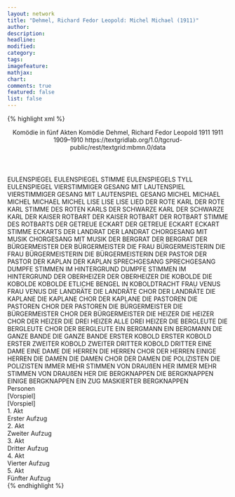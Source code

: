```yaml
---
layout: network
title: "Dehmel, Richard Fedor Leopold: Michel Michael (1911)"
author:
description:
headline:
modified:
category:
tags:
imagefeature:
mathjax:
chart:
comments: true
featured: false
list: false
---
```

{% highlight xml %}
<?xml-model href="https://raw.githubusercontent.com/DLiNa/project/master/rules/lina.rnc"?><?xml-model href="https://raw.githubusercontent.com/DLiNa/project/master/rules/lina.sch"?>
<play xmlns="http://lina.digital">
  <header>
    <title>Michel Michael</title>
    <subtitle>Komödie in fünf Akten</subtitle>
    <genretitle>Komödie</genretitle>
    <author>Dehmel, Richard Fedor Leopold</author>
    <date type="print" when="1911">1911</date>
    <date type="premiere" when="1911">1911</date>
    <date type="written" when="1910">1909–1910</date>
    <source>https://textgridlab.org/1.0/tgcrud-public/rest/textgrid:mbmn.0/data</source>
  </header>
  <personae>
    <character>
      <name>EULENSPIEGEL</name>
      <alias xml:id="eulenspiegel">
        <name>EULENSPIEGEL</name>
      </alias>
      <alias xml:id="stimme_eulenspiegels">
        <name>STIMME EULENSPIEGELS</name>
      </alias>
      <alias xml:id="tyll_eulenspiegel">
        <name>TYLL EULENSPIEGEL</name>
      </alias>
    </character>
    <character>
      <name>VIERSTIMMIGER GESANG MIT LAUTENSPIEL</name>
      <alias xml:id="vierstimmiger_gesang_mit_lautenspiel">
        <name>VIERSTIMMIGER GESANG MIT LAUTENSPIEL</name>
      </alias>
      <alias xml:id="gesang">
        <name>GESANG</name>
      </alias>
    </character>
    <character>
      <name>MICHEL MICHAEL</name>
      <alias xml:id="michel_michael">
        <name>MICHEL MICHAEL</name>
      </alias>
      <alias xml:id="michel">
        <name>MICHEL</name>
      </alias>
    </character>
    <character>
      <name>LISE</name>
      <alias xml:id="lise">
        <name>LISE</name>
      </alias>
      <alias xml:id="lise_lied">
        <name>LISE LIED</name>
      </alias>
    </character>
    <character>
      <name>DER ROTE KARL</name>
      <alias xml:id="der_rote_karl">
        <name>DER ROTE KARL</name>
      </alias>
      <alias xml:id="stimme_des_roten_karls">
        <name>STIMME DES ROTEN KARLS</name>
      </alias>
    </character>
    <character>
      <name>DER SCHWARZE KARL</name>
      <alias xml:id="der_schwarze_karl">
        <name>DER SCHWARZE KARL</name>
      </alias>
    </character>
    <character>
      <name>DER KAISER ROTBART</name>
      <alias xml:id="der_kaiser_rotbart">
        <name>DER KAISER ROTBART</name>
      </alias>
      <alias xml:id="der_rotbart">
        <name>DER ROTBART</name>
      </alias>
      <alias xml:id="stimme_des_rotbarts">
        <name>STIMME DES ROTBARTS</name>
      </alias>
    </character>
    <character>
      <name>DER GETREUE ECKART</name>
      <alias xml:id="der_getreue_eckart">
        <name>DER GETREUE ECKART</name>
      </alias>
      <alias xml:id="eckart">
        <name>ECKART</name>
      </alias>
      <alias xml:id="stimme_eckarts">
        <name>STIMME ECKARTS</name>
      </alias>
    </character>
    <character>
      <name>DER LANDRAT</name>
      <alias xml:id="der_landrat">
        <name>DER LANDRAT</name>
      </alias>
    </character>
    <character>
      <name>CHORGESANG MIT MUSIK</name>
      <alias xml:id="chorgesang_mit_musik">
        <name>CHORGESANG MIT MUSIK</name>
      </alias>
    </character>
    <character>
      <name>DER BERGRAT</name>
      <alias xml:id="der_bergrat">
        <name>DER BERGRAT</name>
      </alias>
    </character>
    <character>
      <name>DER BÜRGERMEISTER</name>
      <alias xml:id="der_bürgermeister">
        <name>DER BÜRGERMEISTER</name>
      </alias>
    </character>
    <character>
      <name>DIE FRAU BÜRGERMEISTERIN</name>
      <alias xml:id="die_frau_bürgermeisterin">
        <name>DIE FRAU BÜRGERMEISTERIN</name>
      </alias>
      <alias xml:id="die_bürgermeisterin">
        <name>DIE BÜRGERMEISTERIN</name>
      </alias>
    </character>
    <character>
      <name>DER PASTOR</name>
      <alias xml:id="der_pastor">
        <name>DER PASTOR</name>
      </alias>
    </character>
    <character>
      <name>DER KAPLAN</name>
      <alias xml:id="der_kaplan">
        <name>DER KAPLAN</name>
      </alias>
    </character>
    <character>
      <name>SPRECHGESANG</name>
      <alias xml:id="sprechgesang">
        <name>SPRECHGESANG</name>
      </alias>
    </character>
    <character>
      <name>DUMPFE STIMMEN IM HINTERGRUND</name>
      <alias xml:id="dumpfe_stimmen_im_hintergrund">
        <name>DUMPFE STIMMEN IM HINTERGRUND</name>
      </alias>
    </character>
    <character>
      <name>DER OBERHEIZER</name>
      <alias xml:id="der_oberheizer">
        <name>DER OBERHEIZER</name>
      </alias>
    </character>
    <character>
      <name>DIE KOBOLDE</name>
      <alias xml:id="die_kobolde">
        <name>DIE KOBOLDE</name>
      </alias>
      <alias xml:id="kobolde">
        <name>KOBOLDE</name>
      </alias>
      <alias xml:id="etliche_bengel_in_koboldtracht">
        <name>ETLICHE BENGEL IN KOBOLDTRACHT</name>
      </alias>
    </character>
    <character>
      <name>FRAU VENUS</name>
      <alias xml:id="frau_venus">
        <name>FRAU VENUS</name>
      </alias>
    </character>
    <character>
      <name>DIE LANDRÄTE</name>
      <alias xml:id="die_landräte">
        <name>DIE LANDRÄTE</name>
      </alias>
      <alias xml:id="chor_der_landräte">
        <name>CHOR DER LANDRÄTE</name>
      </alias>
    </character>
    <character>
      <name>DIE KAPLANE</name>
      <alias xml:id="die_kaplane">
        <name>DIE KAPLANE</name>
      </alias>
      <alias xml:id="chor_der_kaplane">
        <name>CHOR DER KAPLANE</name>
      </alias>
    </character>
    <character>
      <name>DIE PASTOREN</name>
      <alias xml:id="die_pastoren">
        <name>DIE PASTOREN</name>
      </alias>
      <alias xml:id="chor_der_pastoren">
        <name>CHOR DER PASTOREN</name>
      </alias>
    </character>
    <character>
      <name>DIE BÜRGERMEISTER</name>
      <alias xml:id="die_bürgermeister">
        <name>DIE BÜRGERMEISTER</name>
      </alias>
      <alias xml:id="chor_der_bürgermeister">
        <name>CHOR DER BÜRGERMEISTER</name>
      </alias>
    </character>
    <character>
      <name>DIE HEIZER</name>
      <alias xml:id="die_heizer">
        <name>DIE HEIZER</name>
      </alias>
      <alias xml:id="chor_der_heizer">
        <name>CHOR DER HEIZER</name>
      </alias>
      <alias xml:id="die_drei_heizer">
        <name>DIE DREI HEIZER</name>
      </alias>
      <alias xml:id="alle_drei_heizer">
        <name>ALLE DREI HEIZER</name>
      </alias>
    </character>
    <character>
      <name>DIE BERGLEUTE</name>
      <alias xml:id="die_bergleute">
        <name>DIE BERGLEUTE</name>
      </alias>
      <alias xml:id="chor_der_bergleute">
        <name>CHOR DER BERGLEUTE</name>
      </alias>
    </character>
    <character>
      <name>EIN BERGMANN</name>
      <alias xml:id="ein_bergmann">
        <name>EIN BERGMANN</name>
      </alias>
    </character>
    <character>
      <name>DIE GANZE BANDE</name>
      <alias xml:id="die_ganze_bande">
        <name>DIE GANZE BANDE</name>
      </alias>
    </character>
    <character>
      <name>ERSTER KOBOLD</name>
      <alias xml:id="erster_kobold">
        <name>ERSTER KOBOLD</name>
      </alias>
      <alias xml:id="erster">
        <name>ERSTER</name>
      </alias>
    </character>
    <character>
      <name>ZWEITER KOBOLD</name>
      <alias xml:id="zweiter">
        <name>ZWEITER</name>
      </alias>
    </character>
    <character>
      <name>DRITTER KOBOLD</name>
      <alias xml:id="dritter">
        <name>DRITTER</name>
      </alias>
    </character>
    <character>
      <name>EINE DAME</name>
      <alias xml:id="eine_dame">
        <name>EINE DAME</name>
      </alias>
    </character>
    <character>
      <name>DIE HERREN</name>
      <alias xml:id="die_herren">
        <name>DIE HERREN</name>
      </alias>
      <alias xml:id="chor_der_herren">
        <name>CHOR DER HERREN</name>
      </alias>
      <alias xml:id="einige_herren">
        <name>EINIGE HERREN</name>
      </alias>
    </character>
    <character>
      <name>DIE DAMEN</name>
      <alias xml:id="die_damen">
        <name>DIE DAMEN</name>
      </alias>
      <alias xml:id="chor_der_damen">
        <name>CHOR DER DAMEN</name>
      </alias>
    </character>
    <character>
      <name>DIE POLIZISTEN</name>
      <alias xml:id="die_polizisten">
        <name>DIE POLIZISTEN</name>
      </alias>
    </character>
    <character>
      <name>IMMER MEHR STIMMEN VON DRAUßEN HER</name>
      <alias xml:id="immer_mehr_stimmen_von_draußen_her">
        <name>IMMER MEHR STIMMEN VON DRAUßEN HER</name>
      </alias>
    </character>
    <character>
      <name>DIE BERGKNAPPEN</name>
      <alias xml:id="die_bergknappen">
        <name>DIE BERGKNAPPEN</name>
      </alias>
      <alias xml:id="einige_bergknappen">
        <name>EINIGE BERGKNAPPEN</name>
      </alias>
      <alias xml:id="ein_zug_maskierter_bergknappen">
        <name>EIN ZUG MASKIERTER BERGKNAPPEN</name>
      </alias>
    </character>
  </personae>
  <text>
    <div>
      <head>Personen</head>
    </div>
    <div>
      <head>[Vorspiel]</head>
      <div>
        <head>[Vorspiel]</head>
        <sp who="#eulenspiegel">
          <amount n="5" unit="speech_acts"/>
          <amount n="350" unit="words"/>
          <amount n="42" unit="lines"/>
          <amount n="1999" unit="chars"/>
        </sp>
        <sp who="#vierstimmiger_gesang_mit_lautenspiel">
          <amount n="1" unit="speech_acts"/>
          <amount n="10" unit="words"/>
          <amount n="2" unit="lines"/>
          <amount n="52" unit="chars"/>
        </sp>
        <sp who="#gesang">
          <amount n="3" unit="speech_acts"/>
          <amount n="29" unit="words"/>
          <amount n="6" unit="lines"/>
          <amount n="153" unit="chars"/>
        </sp>
      </div>
    </div>
    <div>
      <head>1. Akt</head>
      <div>
        <head>Erster Aufzug</head>
        <sp who="#lise_lied">
          <amount n="2" unit="speech_acts"/>
          <amount n="64" unit="words"/>
          <amount n="16" unit="lines"/>
          <amount n="357" unit="chars"/>
        </sp>
        <sp who="#michel_michael">
          <amount n="2" unit="speech_acts"/>
          <amount n="28" unit="words"/>
          <amount n="4" unit="lines"/>
          <amount n="140" unit="chars"/>
        </sp>
        <sp who="#lise">
          <amount n="21" unit="speech_acts"/>
          <amount n="287" unit="words"/>
          <amount n="40" unit="lines"/>
          <amount n="1496" unit="chars"/>
        </sp>
        <sp who="#michel">
          <amount n="42" unit="speech_acts"/>
          <amount n="1535" unit="words"/>
          <amount n="186" unit="lines"/>
          <amount n="8725" unit="chars"/>
        </sp>
        <sp who="#der_rote_karl">
          <amount n="23" unit="speech_acts"/>
          <amount n="449" unit="words"/>
          <amount n="53" unit="lines"/>
          <amount n="2532" unit="chars"/>
        </sp>
        <sp who="#der_schwarze_karl">
          <amount n="28" unit="speech_acts"/>
          <amount n="334" unit="words"/>
          <amount n="46" unit="lines"/>
          <amount n="1930" unit="chars"/>
        </sp>
        <sp who="#tyll_eulenspiegel">
          <amount n="1" unit="speech_acts"/>
          <amount n="21" unit="words"/>
          <amount n="3" unit="lines"/>
          <amount n="101" unit="chars"/>
        </sp>
        <sp who="#der_kaiser_rotbart">
          <amount n="1" unit="speech_acts"/>
          <amount n="10" unit="words"/>
          <amount n="1" unit="lines"/>
          <amount n="54" unit="chars"/>
        </sp>
        <sp who="#der_getreue_eckart">
          <amount n="1" unit="speech_acts"/>
          <amount n="10" unit="words"/>
          <amount n="1" unit="lines"/>
          <amount n="53" unit="chars"/>
        </sp>
        <sp who="#eulenspiegel">
          <amount n="15" unit="speech_acts"/>
          <amount n="406" unit="words"/>
          <amount n="50" unit="lines"/>
          <amount n="2398" unit="chars"/>
        </sp>
        <sp who="#der_rotbart">
          <amount n="7" unit="speech_acts"/>
          <amount n="82" unit="words"/>
          <amount n="10" unit="lines"/>
          <amount n="485" unit="chars"/>
        </sp>
        <sp who="#eckart">
          <amount n="8" unit="speech_acts"/>
          <amount n="92" unit="words"/>
          <amount n="11" unit="lines"/>
          <amount n="518" unit="chars"/>
        </sp>
      </div>
    </div>
    <div>
      <head>2. Akt</head>
      <div>
        <head>Zweiter Aufzug</head>
        <sp who="#der_landrat">
          <amount n="25" unit="speech_acts"/>
          <amount n="339" unit="words"/>
          <amount n="52" unit="lines"/>
          <amount n="2105" unit="chars"/>
        </sp>
        <sp who="#eulenspiegel">
          <amount n="37" unit="speech_acts"/>
          <amount n="535" unit="words"/>
          <amount n="79" unit="lines"/>
          <amount n="3208" unit="chars"/>
        </sp>
        <sp who="#chorgesang_mit_musik">
          <amount n="1" unit="speech_acts"/>
          <amount n="10" unit="words"/>
          <amount n="1" unit="lines"/>
          <amount n="53" unit="chars"/>
        </sp>
        <sp who="#der_bergrat">
          <amount n="43" unit="speech_acts"/>
          <amount n="562" unit="words"/>
          <amount n="83" unit="lines"/>
          <amount n="3216" unit="chars"/>
        </sp>
        <sp who="#der_bürgermeister">
          <amount n="3" unit="speech_acts"/>
          <amount n="10" unit="words"/>
          <amount n="3" unit="lines"/>
          <amount n="60" unit="chars"/>
        </sp>
        <sp who="#michel">
          <amount n="45" unit="speech_acts"/>
          <amount n="677" unit="words"/>
          <amount n="87" unit="lines"/>
          <amount n="3509" unit="chars"/>
        </sp>
        <sp who="#der_rotbart">
          <amount n="14" unit="speech_acts"/>
          <amount n="100" unit="words"/>
          <amount n="14" unit="lines"/>
          <amount n="544" unit="chars"/>
        </sp>
        <sp who="#eckart">
          <amount n="10" unit="speech_acts"/>
          <amount n="70" unit="words"/>
          <amount n="10" unit="lines"/>
          <amount n="377" unit="chars"/>
        </sp>
        <sp who="#die_frau_bürgermeisterin">
          <amount n="1" unit="speech_acts"/>
          <amount n="3" unit="words"/>
          <amount n="1" unit="lines"/>
          <amount n="19" unit="chars"/>
        </sp>
        <sp who="#die_bürgermeisterin">
          <amount n="8" unit="speech_acts"/>
          <amount n="46" unit="words"/>
          <amount n="11" unit="lines"/>
          <amount n="261" unit="chars"/>
        </sp>
        <sp who="#der_pastor">
          <amount n="4" unit="speech_acts"/>
          <amount n="45" unit="words"/>
          <amount n="6" unit="lines"/>
          <amount n="262" unit="chars"/>
        </sp>
        <sp who="#der_kaplan">
          <amount n="4" unit="speech_acts"/>
          <amount n="62" unit="words"/>
          <amount n="8" unit="lines"/>
          <amount n="413" unit="chars"/>
        </sp>
        <sp who="#der_landrat #eulenspiegel #der_bergrat #der_bürgermeister #michel #der_rotbart #eckart #die_frau_bürgermeisterin #der_pastor #der_kaplan #der_schwarze_karl #der_rote_karl">
          <amount n="2" unit="speech_acts"/>
          <amount n="2" unit="words"/>
          <amount n="2" unit="lines"/>
          <amount n="13" unit="chars"/>
        </sp>
        <sp who="#der_rotbart #eckart">
          <amount n="4" unit="speech_acts"/>
          <amount n="14" unit="words"/>
          <amount n="3" unit="lines"/>
          <amount n="52" unit="chars"/>
        </sp>
        <sp who="#der_schwarze_karl">
          <amount n="4" unit="speech_acts"/>
          <amount n="64" unit="words"/>
          <amount n="9" unit="lines"/>
          <amount n="381" unit="chars"/>
        </sp>
        <sp who="#lise_lied">
          <amount n="9" unit="speech_acts"/>
          <amount n="230" unit="words"/>
          <amount n="31" unit="lines"/>
          <amount n="1300" unit="chars"/>
        </sp>
        <sp who="#sprechgesang">
          <amount n="1" unit="speech_acts"/>
          <amount n="19" unit="words"/>
          <amount n="4" unit="lines"/>
          <amount n="107" unit="chars"/>
        </sp>
        <sp who="#ein_zug_maskierter_bergknappen">
          <amount n="1" unit="speech_acts"/>
          <amount n="18" unit="words"/>
          <amount n="3" unit="lines"/>
          <amount n="100" unit="chars"/>
        </sp>
        <sp who="#der_rote_karl">
          <amount n="8" unit="speech_acts"/>
          <amount n="26" unit="words"/>
          <amount n="8" unit="lines"/>
          <amount n="159" unit="chars"/>
        </sp>
        <sp who="#dumpfe_stimmen_im_hintergrund">
          <amount n="1" unit="speech_acts"/>
          <amount n="6" unit="words"/>
          <amount n="1" unit="lines"/>
          <amount n="32" unit="chars"/>
        </sp>
        <sp who="#der_oberheizer">
          <amount n="5" unit="speech_acts"/>
          <amount n="55" unit="words"/>
          <amount n="12" unit="lines"/>
          <amount n="357" unit="chars"/>
        </sp>
        <sp who="#alle_drei_heizer #der_oberheizer">
          <amount n="1" unit="speech_acts"/>
          <amount n="7" unit="words"/>
          <amount n="1" unit="lines"/>
          <amount n="43" unit="chars"/>
        </sp>
        <sp who="#die_heizer #die_bergknappen">
          <amount n="2" unit="speech_acts"/>
          <amount n="18" unit="words"/>
          <amount n="3" unit="lines"/>
          <amount n="109" unit="chars"/>
        </sp>
        <sp who="#etliche_bengel_in_koboldtracht">
          <amount n="1" unit="speech_acts"/>
          <amount n="1" unit="words"/>
          <amount n="1" unit="lines"/>
          <amount n="7" unit="chars"/>
        </sp>
        <sp who="#die_kobolde #erster_kobold #zweiter #dritter">
          <amount n="2" unit="speech_acts"/>
          <amount n="3" unit="words"/>
          <amount n="2" unit="lines"/>
          <amount n="15" unit="chars"/>
        </sp>
        <sp who="#kobolde">
          <amount n="8" unit="speech_acts"/>
          <amount n="17" unit="words"/>
          <amount n="8" unit="lines"/>
          <amount n="83" unit="chars"/>
        </sp>
        <sp who="#der_landrat #eulenspiegel #der_bergrat #der_bürgermeister #michel #der_rotbart #eckart #die_frau_bürgermeisterin #der_pastor #der_kaplan #der_schwarze_karl #der_rote_karl #der_schwarze_karl #lise_lied #ein_zug_maskierter_bergknappen #alle_drei_heizer #der_oberheizer #die_kobolde #erster_kobold #zweiter #dritter">
          <amount n="1" unit="speech_acts"/>
          <amount n="2" unit="words"/>
          <amount n="1" unit="lines"/>
          <amount n="13" unit="chars"/>
        </sp>
      </div>
    </div>
    <div>
      <head>3. Akt</head>
      <div>
        <head>Dritter Aufzug</head>
        <sp who="#eulenspiegel">
          <amount n="26" unit="speech_acts"/>
          <amount n="820" unit="words"/>
          <amount n="103" unit="lines"/>
          <amount n="4841" unit="chars"/>
        </sp>
        <sp who="#frau_venus">
          <amount n="36" unit="speech_acts"/>
          <amount n="1122" unit="words"/>
          <amount n="155" unit="lines"/>
          <amount n="6570" unit="chars"/>
        </sp>
        <sp who="#eckart">
          <amount n="14" unit="speech_acts"/>
          <amount n="174" unit="words"/>
          <amount n="22" unit="lines"/>
          <amount n="958" unit="chars"/>
        </sp>
        <sp who="#der_rotbart">
          <amount n="12" unit="speech_acts"/>
          <amount n="124" unit="words"/>
          <amount n="17" unit="lines"/>
          <amount n="755" unit="chars"/>
        </sp>
        <sp who="#der_rotbart #eulenspiegel">
          <amount n="1" unit="speech_acts"/>
          <amount n="2" unit="words"/>
          <amount n="1" unit="lines"/>
          <amount n="21" unit="chars"/>
        </sp>
        <sp who="#chor_der_landräte #chor_der_bürgermeister">
          <amount n="1" unit="speech_acts"/>
          <amount n="8" unit="words"/>
          <amount n="2" unit="lines"/>
          <amount n="46" unit="chars"/>
        </sp>
        <sp who="#chor_der_kaplane #chor_der_pastoren">
          <amount n="1" unit="speech_acts"/>
          <amount n="7" unit="words"/>
          <amount n="2" unit="lines"/>
          <amount n="44" unit="chars"/>
        </sp>
        <sp who="#die_landräte #die_bürgermeister">
          <amount n="1" unit="speech_acts"/>
          <amount n="8" unit="words"/>
          <amount n="1" unit="lines"/>
          <amount n="50" unit="chars"/>
        </sp>
        <sp who="#die_kaplane #die_pastoren">
          <amount n="1" unit="speech_acts"/>
          <amount n="9" unit="words"/>
          <amount n="2" unit="lines"/>
          <amount n="51" unit="chars"/>
        </sp>
        <sp who="#die_landräte">
          <amount n="4" unit="speech_acts"/>
          <amount n="10" unit="words"/>
          <amount n="4" unit="lines"/>
          <amount n="61" unit="chars"/>
        </sp>
        <sp who="#michel">
          <amount n="14" unit="speech_acts"/>
          <amount n="44" unit="words"/>
          <amount n="13" unit="lines"/>
          <amount n="173" unit="chars"/>
        </sp>
        <sp who="#die_kaplane">
          <amount n="2" unit="speech_acts"/>
          <amount n="3" unit="words"/>
          <amount n="2" unit="lines"/>
          <amount n="23" unit="chars"/>
        </sp>
        <sp who="#die_pastoren #die_bürgermeister">
          <amount n="4" unit="speech_acts"/>
          <amount n="20" unit="words"/>
          <amount n="4" unit="lines"/>
          <amount n="116" unit="chars"/>
        </sp>
        <sp who="#die_pastoren">
          <amount n="1" unit="speech_acts"/>
          <amount n="1" unit="words"/>
          <amount n="1" unit="lines"/>
          <amount n="6" unit="chars"/>
        </sp>
        <sp who="#die_bürgermeister">
          <amount n="1" unit="speech_acts"/>
          <amount n="3" unit="words"/>
          <amount n="1" unit="lines"/>
          <amount n="14" unit="chars"/>
        </sp>
        <sp who="#der_rote_karl">
          <amount n="12" unit="speech_acts"/>
          <amount n="50" unit="words"/>
          <amount n="13" unit="lines"/>
          <amount n="318" unit="chars"/>
        </sp>
        <sp who="#chor_der_heizer #chor_der_bergleute">
          <amount n="1" unit="speech_acts"/>
          <amount n="6" unit="words"/>
          <amount n="1" unit="lines"/>
          <amount n="32" unit="chars"/>
        </sp>
        <sp who="#die_heizer #die_bergleute">
          <amount n="6" unit="speech_acts"/>
          <amount n="52" unit="words"/>
          <amount n="12" unit="lines"/>
          <amount n="368" unit="chars"/>
        </sp>
        <sp who="#die_kaplane #die_landräte">
          <amount n="3" unit="speech_acts"/>
          <amount n="13" unit="words"/>
          <amount n="3" unit="lines"/>
          <amount n="107" unit="chars"/>
        </sp>
        <sp who="#der_kaplan">
          <amount n="3" unit="speech_acts"/>
          <amount n="27" unit="words"/>
          <amount n="6" unit="lines"/>
          <amount n="129" unit="chars"/>
        </sp>
        <sp who="#der_landrat">
          <amount n="3" unit="speech_acts"/>
          <amount n="16" unit="words"/>
          <amount n="4" unit="lines"/>
          <amount n="94" unit="chars"/>
        </sp>
        <sp who="#die_heizer">
          <amount n="2" unit="speech_acts"/>
          <amount n="11" unit="words"/>
          <amount n="2" unit="lines"/>
          <amount n="59" unit="chars"/>
        </sp>
        <sp who="#der_bergrat">
          <amount n="2" unit="speech_acts"/>
          <amount n="14" unit="words"/>
          <amount n="2" unit="lines"/>
          <amount n="71" unit="chars"/>
        </sp>
        <sp who="#die_bürgermeisterin">
          <amount n="1" unit="speech_acts"/>
          <amount n="11" unit="words"/>
          <amount n="1" unit="lines"/>
          <amount n="63" unit="chars"/>
        </sp>
        <sp who="#die_bergleute">
          <amount n="1" unit="speech_acts"/>
          <amount n="1" unit="words"/>
          <amount n="1" unit="lines"/>
          <amount n="5" unit="chars"/>
        </sp>
        <sp who="#die_drei_heizer">
          <amount n="1" unit="speech_acts"/>
          <amount n="1" unit="words"/>
          <amount n="1" unit="lines"/>
          <amount n="6" unit="chars"/>
        </sp>
        <sp who="#der_oberheizer">
          <amount n="1" unit="speech_acts"/>
          <amount n="8" unit="words"/>
          <amount n="1" unit="lines"/>
          <amount n="59" unit="chars"/>
        </sp>
        <sp who="#ein_bergmann">
          <amount n="1" unit="speech_acts"/>
          <amount n="9" unit="words"/>
          <amount n="2" unit="lines"/>
          <amount n="60" unit="chars"/>
        </sp>
        <sp who="#die_ganze_bande">
          <amount n="1" unit="speech_acts"/>
          <amount n="14" unit="words"/>
          <amount n="2" unit="lines"/>
          <amount n="86" unit="chars"/>
        </sp>
        <sp who="#die_kobolde">
          <amount n="7" unit="speech_acts"/>
          <amount n="28" unit="words"/>
          <amount n="7" unit="lines"/>
          <amount n="173" unit="chars"/>
        </sp>
        <sp who="#die_kobolde #eulenspiegel">
          <amount n="1" unit="speech_acts"/>
          <amount n="3" unit="words"/>
          <amount n="1" unit="lines"/>
          <amount n="12" unit="chars"/>
        </sp>
      </div>
    </div>
    <div>
      <head>4. Akt</head>
      <div>
        <head>Vierter Aufzug</head>
        <sp who="#eulenspiegel">
          <amount n="31" unit="speech_acts"/>
          <amount n="566" unit="words"/>
          <amount n="80" unit="lines"/>
          <amount n="3344" unit="chars"/>
        </sp>
        <sp who="#der_bergrat">
          <amount n="12" unit="speech_acts"/>
          <amount n="90" unit="words"/>
          <amount n="15" unit="lines"/>
          <amount n="456" unit="chars"/>
        </sp>
        <sp who="#lise_lied">
          <amount n="2" unit="speech_acts"/>
          <amount n="47" unit="words"/>
          <amount n="8" unit="lines"/>
          <amount n="268" unit="chars"/>
        </sp>
        <sp who="#lise">
          <amount n="8" unit="speech_acts"/>
          <amount n="98" unit="words"/>
          <amount n="14" unit="lines"/>
          <amount n="527" unit="chars"/>
        </sp>
        <sp who="#die_bürgermeisterin">
          <amount n="14" unit="speech_acts"/>
          <amount n="140" unit="words"/>
          <amount n="22" unit="lines"/>
          <amount n="684" unit="chars"/>
        </sp>
        <sp who="#der_bürgermeister">
          <amount n="11" unit="speech_acts"/>
          <amount n="92" unit="words"/>
          <amount n="17" unit="lines"/>
          <amount n="583" unit="chars"/>
        </sp>
        <sp who="#der_kaplan">
          <amount n="13" unit="speech_acts"/>
          <amount n="85" unit="words"/>
          <amount n="16" unit="lines"/>
          <amount n="389" unit="chars"/>
        </sp>
        <sp who="#michel">
          <amount n="41" unit="speech_acts"/>
          <amount n="691" unit="words"/>
          <amount n="101" unit="lines"/>
          <amount n="3883" unit="chars"/>
        </sp>
        <sp who="#der_rotbart #eckart">
          <amount n="4" unit="speech_acts"/>
          <amount n="9" unit="words"/>
          <amount n="4" unit="lines"/>
          <amount n="53" unit="chars"/>
        </sp>
        <sp who="#der_schwarze_karl">
          <amount n="1" unit="speech_acts"/>
          <amount n="5" unit="words"/>
          <amount n="2" unit="lines"/>
          <amount n="34" unit="chars"/>
        </sp>
        <sp who="#der_rotbart">
          <amount n="7" unit="speech_acts"/>
          <amount n="53" unit="words"/>
          <amount n="7" unit="lines"/>
          <amount n="282" unit="chars"/>
        </sp>
        <sp who="#der_landrat">
          <amount n="29" unit="speech_acts"/>
          <amount n="307" unit="words"/>
          <amount n="51" unit="lines"/>
          <amount n="1732" unit="chars"/>
        </sp>
        <sp who="#der_kaplan #der_pastor">
          <amount n="1" unit="speech_acts"/>
          <amount n="4" unit="words"/>
          <amount n="1" unit="lines"/>
          <amount n="19" unit="chars"/>
        </sp>
        <sp who="#eckart">
          <amount n="4" unit="speech_acts"/>
          <amount n="49" unit="words"/>
          <amount n="8" unit="lines"/>
          <amount n="284" unit="chars"/>
        </sp>
        <sp who="#erster_kobold #zweiter #dritter">
          <amount n="1" unit="speech_acts"/>
          <amount n="5" unit="words"/>
          <amount n="1" unit="lines"/>
          <amount n="31" unit="chars"/>
        </sp>
        <sp who="#der_pastor">
          <amount n="3" unit="speech_acts"/>
          <amount n="30" unit="words"/>
          <amount n="4" unit="lines"/>
          <amount n="172" unit="chars"/>
        </sp>
        <sp who="#erster_kobold">
          <amount n="3" unit="speech_acts"/>
          <amount n="10" unit="words"/>
          <amount n="3" unit="lines"/>
          <amount n="40" unit="chars"/>
        </sp>
        <sp who="#erster">
          <amount n="3" unit="speech_acts"/>
          <amount n="15" unit="words"/>
          <amount n="4" unit="lines"/>
          <amount n="75" unit="chars"/>
        </sp>
        <sp who="#zweiter #dritter">
          <amount n="1" unit="speech_acts"/>
          <amount n="1" unit="words"/>
          <amount n="1" unit="lines"/>
          <amount n="13" unit="chars"/>
        </sp>
        <sp who="#zweiter">
          <amount n="2" unit="speech_acts"/>
          <amount n="9" unit="words"/>
          <amount n="2" unit="lines"/>
          <amount n="49" unit="chars"/>
        </sp>
        <sp who="#dritter">
          <amount n="2" unit="speech_acts"/>
          <amount n="8" unit="words"/>
          <amount n="2" unit="lines"/>
          <amount n="44" unit="chars"/>
        </sp>
        <sp who="#die_kobolde">
          <amount n="1" unit="speech_acts"/>
          <amount n="3" unit="words"/>
          <amount n="1" unit="lines"/>
          <amount n="21" unit="chars"/>
        </sp>
        <sp who="#erster #zweiter">
          <amount n="1" unit="speech_acts"/>
          <amount n="2" unit="words"/>
          <amount n="1" unit="lines"/>
          <amount n="13" unit="chars"/>
        </sp>
        <sp who="#chor_der_herren">
          <amount n="1" unit="speech_acts"/>
          <amount n="4" unit="words"/>
          <amount n="1" unit="lines"/>
          <amount n="28" unit="chars"/>
        </sp>
        <sp who="#chor_der_damen #eine_dame">
          <amount n="1" unit="speech_acts"/>
          <amount n="3" unit="words"/>
          <amount n="1" unit="lines"/>
          <amount n="21" unit="chars"/>
        </sp>
        <sp who="#eine_dame">
          <amount n="1" unit="speech_acts"/>
          <amount n="2" unit="words"/>
          <amount n="1" unit="lines"/>
          <amount n="8" unit="chars"/>
        </sp>
        <sp who="#einige_herren">
          <amount n="1" unit="speech_acts"/>
          <amount n="6" unit="words"/>
          <amount n="1" unit="lines"/>
          <amount n="18" unit="chars"/>
        </sp>
        <sp who="#die_herren">
          <amount n="1" unit="speech_acts"/>
          <amount n="1" unit="words"/>
          <amount n="1" unit="lines"/>
          <amount n="3" unit="chars"/>
        </sp>
        <sp who="#die_damen #eine_dame">
          <amount n="2" unit="speech_acts"/>
          <amount n="5" unit="words"/>
          <amount n="2" unit="lines"/>
          <amount n="12" unit="chars"/>
        </sp>
        <sp who="#die_polizisten">
          <amount n="2" unit="speech_acts"/>
          <amount n="27" unit="words"/>
          <amount n="3" unit="lines"/>
          <amount n="153" unit="chars"/>
        </sp>
        <sp who="#stimme_des_roten_karls">
          <amount n="1" unit="speech_acts"/>
          <amount n="2" unit="words"/>
          <amount n="1" unit="lines"/>
          <amount n="12" unit="chars"/>
        </sp>
        <sp who="#immer_mehr_stimmen_von_draußen_her">
          <amount n="1" unit="speech_acts"/>
          <amount n="6" unit="words"/>
          <amount n="1" unit="lines"/>
          <amount n="32" unit="chars"/>
        </sp>
        <sp who="#der_rote_karl">
          <amount n="9" unit="speech_acts"/>
          <amount n="65" unit="words"/>
          <amount n="15" unit="lines"/>
          <amount n="368" unit="chars"/>
        </sp>
        <sp who="#die_bergknappen">
          <amount n="13" unit="speech_acts"/>
          <amount n="88" unit="words"/>
          <amount n="20" unit="lines"/>
          <amount n="535" unit="chars"/>
        </sp>
        <sp who="#einige_bergknappen">
          <amount n="1" unit="speech_acts"/>
          <amount n="1" unit="words"/>
          <amount n="1" unit="lines"/>
          <amount n="8" unit="chars"/>
        </sp>
      </div>
    </div>
    <div>
      <head>5. Akt</head>
      <div>
        <head>Fünfter Aufzug</head>
        <sp who="#lise">
          <amount n="59" unit="speech_acts"/>
          <amount n="617" unit="words"/>
          <amount n="99" unit="lines"/>
          <amount n="3325" unit="chars"/>
        </sp>
        <sp who="#der_bergrat">
          <amount n="28" unit="speech_acts"/>
          <amount n="321" unit="words"/>
          <amount n="44" unit="lines"/>
          <amount n="1661" unit="chars"/>
        </sp>
        <sp who="#michel">
          <amount n="46" unit="speech_acts"/>
          <amount n="851" unit="words"/>
          <amount n="122" unit="lines"/>
          <amount n="4770" unit="chars"/>
        </sp>
        <sp who="#eulenspiegel">
          <amount n="9" unit="speech_acts"/>
          <amount n="163" unit="words"/>
          <amount n="20" unit="lines"/>
          <amount n="1037" unit="chars"/>
        </sp>
        <sp who="#der_rotbart">
          <amount n="5" unit="speech_acts"/>
          <amount n="47" unit="words"/>
          <amount n="5" unit="lines"/>
          <amount n="284" unit="chars"/>
        </sp>
        <sp who="#eckart">
          <amount n="6" unit="speech_acts"/>
          <amount n="89" unit="words"/>
          <amount n="13" unit="lines"/>
          <amount n="525" unit="chars"/>
        </sp>
        <sp who="#eulenspiegel #der_rotbart #eckart">
          <amount n="1" unit="speech_acts"/>
          <amount n="6" unit="words"/>
          <amount n="1" unit="lines"/>
          <amount n="29" unit="chars"/>
        </sp>
        <sp who="#stimme_eulenspiegels">
          <amount n="1" unit="speech_acts"/>
          <amount n="9" unit="words"/>
          <amount n="1" unit="lines"/>
          <amount n="68" unit="chars"/>
        </sp>
        <sp who="#stimme_eckarts">
          <amount n="1" unit="speech_acts"/>
          <amount n="9" unit="words"/>
          <amount n="1" unit="lines"/>
          <amount n="57" unit="chars"/>
        </sp>
        <sp who="#stimme_des_rotbarts">
          <amount n="1" unit="speech_acts"/>
          <amount n="10" unit="words"/>
          <amount n="1" unit="lines"/>
          <amount n="59" unit="chars"/>
        </sp>
      </div>
    </div>
  </text>
</play>
{% endhighlight %}